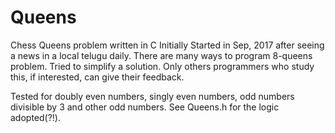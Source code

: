 # Queens
Chess Queens problem written in C Initially Started in Sep, 2017 after seeing a news in a local telugu daily. There are many ways to program 8-queens problem. Tried to simplify a solution. Only others programmers who study this, if interested, can give their feedback.

Tested for doubly even numbers, singly even numbers, odd numbers divisible by 3 and other odd numbers. See Queens.h for the logic adopted(?!).
